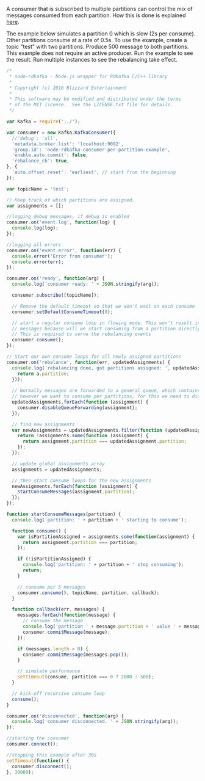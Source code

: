 A consumer that is subscribed to multiple partitions can control the mix of messages consumed from each partition. How this is done is explained [here](https://github.com/confluentinc/librdkafka/wiki/FAQ#what-are-partition-queues-and-why-are-some-partitions-slower-than-others).

The example below simulates a partition 0 which is slow (2s per consume). Other partitions consume at a rate of 0.5s. To use the example, create a topic "test" with two partitions. Produce 500 message to both partitions. This example does not require an active producer. Run the example to see the result. Run multiple instances to see the rebalancing take effect.

```js
/*
 * node-rdkafka - Node.js wrapper for RdKafka C/C++ library
 *
 * Copyright (c) 2016 Blizzard Entertainment
 *
 * This software may be modified and distributed under the terms
 * of the MIT license.  See the LICENSE.txt file for details.
 */

var Kafka = require('../');

var consumer = new Kafka.KafkaConsumer({
  //'debug': 'all',
  'metadata.broker.list': 'localhost:9092',
  'group.id': 'node-rdkafka-consumer-per-partition-example',
  'enable.auto.commit': false,
  'rebalance_cb': true,
}, {
  'auto.offset.reset': 'earliest', // start from the beginning
});

var topicName = 'test';

// Keep track of which partitions are assigned.
var assignments = [];

//logging debug messages, if debug is enabled
consumer.on('event.log', function(log) {
  console.log(log);
});

//logging all errors
consumer.on('event.error', function(err) {
  console.error('Error from consumer');
  console.error(err);
});

consumer.on('ready', function(arg) {
  console.log('consumer ready: ' + JSON.stringify(arg));

  consumer.subscribe([topicName]);

  // Remove the default timeout so that we won't wait on each consume
  consumer.setDefaultConsumeTimeout(0);

  // start a regular consume loop in flowing mode. This won't result in any
  // messages because will we start consuming from a partition directly.
  // This is required to serve the rebalancing events
  consumer.consume();
});

// Start our own consume loops for all newly assigned partitions
consumer.on('rebalance', function(err, updatedAssignments) {
  console.log('rebalancing done, got partitions assigned: ', updatedAssignments.map(function(a) {
    return a.partition;
  }));
  
  // Normally messages are forwarded to a general queue, which contains messages from all assigned partitions.
  // however we want to consume per partitions, for this we need to disable forwarding.
  updatedAssignments.forEach(function (assignment) {
    consumer.disableQueueForwarding(assignment);
  });

  // find new assignments
  var newAssignments = updatedAssignments.filter(function (updatedAssignment) {
    return !assignments.some(function (assignment) {
      return assignment.partition === updatedAssignment.partition;
    });
  });

  // update global assignments array
  assignments = updatedAssignments;

  // then start consume loops for the new assignments
  newAssignments.forEach(function (assignment) {
    startConsumeMessages(assignment.partition);
  });
});

function startConsumeMessages(partition) {
  console.log('partition: ' + partition + ' starting to consume');

  function consume() {
    var isPartitionAssigned = assignments.some(function(assignment) {
      return assignment.partition === partition;
    });

    if (!isPartitionAssigned) {
      console.log('partition: ' + partition + ' stop consuming');
      return;
    }

    // consume per 5 messages
    consumer.consume(5, topicName, partition, callback);
  }

  function callback(err, messages) {
    messages.forEach(function(message) {
      // consume the message
      console.log('partition ' + message.partition + ' value ' + message.value.toString());
      consumer.commitMessage(message);
    });

    if (messages.length > 0) {
      consumer.commitMessage(messages.pop());
    }

    // simulate performance
    setTimeout(consume, partition === 0 ? 2000 : 500);
  }

  // kick-off recursive consume loop
  consume();
}

consumer.on('disconnected', function(arg) {
  console.log('consumer disconnected. ' + JSON.stringify(arg));
});

//starting the consumer
consumer.connect();

//stopping this example after 30s
setTimeout(function() {
  consumer.disconnect();
}, 30000);

```
